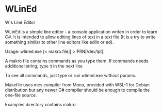 # WLinEd
W's Line Editor

WLinEd is a simple line editor - a console application writen in order to learn C#.
It is intended to allow editing lines of text in a text file (It is a try to write something similar to other line editors like edlin or ed).

Usage: 
wlined.exe <filename> [< makro.file][ > PRN|/dev/lpt]

A makro file contains commands as you type them.
If commands needs additional string, type it in the next line

To see all commands, just type <h><enter> or run wlined.exe without params.

Makefile uses mcs compiler from Mono, provided with WSL-1 for Debian distribution but any newer C# compiler should be enough to compile the one-file source.

Examples directory contains makro.

  

 


 
 
  
  

